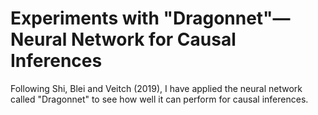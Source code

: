 # Experiments with "Dragonnet"—Neural Network for Causal Inferences
Following Shi, Blei and Veitch (2019), I have applied the neural network called "Dragonnet" to see how well it can perform for causal inferences.

